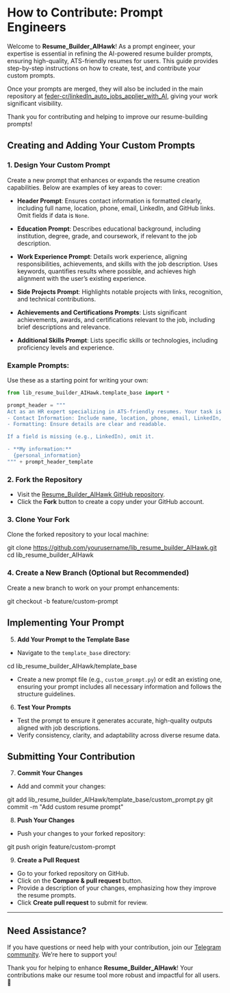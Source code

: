 
# How to Contribute: Prompt Engineers

Welcome to **Resume_Builder_AIHawk**! As a prompt engineer, your expertise is essential in refining the AI-powered resume builder prompts, ensuring high-quality, ATS-friendly resumes for users. This guide provides step-by-step instructions on how to create, test, and contribute your custom prompts.

Once your prompts are merged, they will also be included in the main repository at [feder-cr/linkedIn_auto_jobs_applier_with_AI](https://github.com/feder-cr/linkedIn_auto_jobs_applier_with_AI), giving your work significant visibility.

Thank you for contributing and helping to improve our resume-building prompts!

## Creating and Adding Your Custom Prompts

### 1. **Design Your Custom Prompt**

Create a new prompt that enhances or expands the resume creation capabilities. Below are examples of key areas to cover:

- **Header Prompt**:
  Ensures contact information is formatted clearly, including full name, location, phone, email, LinkedIn, and GitHub links. Omit fields if data is `None`.

- **Education Prompt**:
  Describes educational background, including institution, degree, grade, and coursework, if relevant to the job description.

- **Work Experience Prompt**:
  Details work experience, aligning responsibilities, achievements, and skills with the job description. Uses keywords, quantifies results where possible, and achieves high alignment with the user’s existing experience.

- **Side Projects Prompt**:
  Highlights notable projects with links, recognition, and technical contributions.

- **Achievements and Certifications Prompts**:
  Lists significant achievements, awards, and certifications relevant to the job, including brief descriptions and relevance.

- **Additional Skills Prompt**:
  Lists specific skills or technologies, including proficiency levels and experience.

### **Example Prompts:**

Use these as a starting point for writing your own:
```python
from lib_resume_builder_AIHawk.template_base import *

prompt_header = """
Act as an HR expert specializing in ATS-friendly resumes. Your task is to create a professional resume header with:
- Contact Information: Include name, location, phone, email, LinkedIn, GitHub.
- Formatting: Ensure details are clear and readable.

If a field is missing (e.g., LinkedIn), omit it.

- **My information:**  
  {personal_information}
""" + prompt_header_template
```

### 2. **Fork the Repository**

- Visit the [Resume_Builder_AIHawk GitHub repository](https://github.com/feder-cr/lib_resume_builder_AIHawk).
- Click the **Fork** button to create a copy under your GitHub account.

### 3. **Clone Your Fork**

Clone the forked repository to your local machine:

git clone https://github.com/yourusername/lib_resume_builder_AIHawk.git
cd lib_resume_builder_AIHawk


### 4. **Create a New Branch (Optional but Recommended)**

Create a new branch to work on your prompt enhancements:

git checkout -b feature/custom-prompt


## Implementing Your Prompt

5. **Add Your Prompt to the Template Base**

- Navigate to the `template_base` directory:

cd lib_resume_builder_AIHawk/template_base


- Create a new prompt file (e.g., `custom_prompt.py`) or edit an existing one, ensuring your prompt includes all necessary information and follows the structure guidelines.

6. **Test Your Prompts**

- Test the prompt to ensure it generates accurate, high-quality outputs aligned with job descriptions.
- Verify consistency, clarity, and adaptability across diverse resume data.

## Submitting Your Contribution

7. **Commit Your Changes**

- Add and commit your changes:

git add lib_resume_builder_AIHawk/template_base/custom_prompt.py
git commit -m "Add custom resume prompt"


8. **Push Your Changes**

- Push your changes to your forked repository:

git push origin feature/custom-prompt


9. **Create a Pull Request**

- Go to your forked repository on GitHub.
- Click on the **Compare & pull request** button.
- Provide a description of your changes, emphasizing how they improve the resume prompts.
- Click **Create pull request** to submit for review.

---

## Need Assistance?

If you have questions or need help with your contribution, join our [Telegram community](https://t.me/AIhawkCommunity). We’re here to support you!

Thank you for helping to enhance **Resume_Builder_AIHawk**! Your contributions make our resume tool more robust and impactful for all users. 🚀

